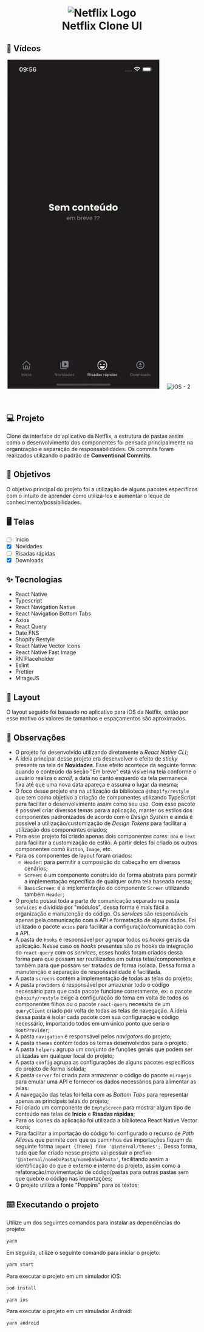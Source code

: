 <h1 align="center">
  <img src="https://upload.wikimedia.org/wikipedia/commons/7/7a/Logonetflix.png" width="80px" alt="Netflix Logo">
  <br/>
  Netflix Clone UI
</h1>

## 🎥 Vídeos

<p align="center">
  <img src="./.github/videos/ios-1.gif" width="400px" style="margin-right:16px" alt="iOS - 1">
  <img src="./.github/videos/ios-2.gif" width="400px" style="margin-right:16px" alt="iOS - 2">
</p>
<br/>

## 💻 Projeto

Clone da interface do aplicativo da Netflix, a estrutura de pastas assim como o desenvolvimento dos componentes foi pensada principalmente na organização e separação de responsabilidades. Os commits foram realizados utilizando o padrão de **Conventional Commits**.

## 🎯 Objetivos

O objetivo principal do projeto foi a utilização de alguns pacotes específicos com o intuito de aprender como utilizá-los e aumentar o leque de conhecimento/possibilidades.

## 🖥️ Telas 
- [ ] Início
- [x] Novidades
- [ ] Risadas rápidas
- [x] Downloads
 
## ✨ Tecnologias
- React Native
- Typescript
- React Navigation Native
- React Navigation Bottom Tabs
- Axios
- React Query
- Date FNS
- Shopify Restyle
- React Native Vector Icons
- React Native Fast Image
- RN Placeholder
- Eslint
- Prettier
- MirageJS

## 🔖 Layout

O layout seguido foi baseado no aplicativo para iOS da Netflix, então por esse motivo os valores de tamanhos e espaçamentos são aproximados.

## 🤔 Observações

- O projeto foi desenvolvido utilizando diretamente a *React Native CLI*; 
- A ideia principal desse projeto era desenvolver o efeito de *sticky* presente na tela de **Novidades**. Esse efeito acontece da seguinte forma: quando o conteúdo da seção "Em breve" está visível na tela conforme o usuário realiza o *scroll*, a data no canto esquerdo da tela permanece fixa até que uma nova data apareça e assuma o lugar da mesma;
- O foco desse projeto era na utilização da biblioteca `@shopify/restyle` que tem como objetivo a criação de componentes utilizando TypeScript para facilitar o desenvolvimento assim como seu uso. Com esse pacote é possível criar diversos temas para a aplicação, manter os estilos dos componentes padronizados de acordo com o *Design System* e ainda é possível a utilização/customização de *Design Tokens* para facilitar a utilização dos componentes criados;
- Para esse projeto foi criado apenas dois componentes *cores*: `Box` e `Text`  para facilitar a customização do estilo. A partir deles foi criado os outros componentes como `Button`, `Image`, etc. 
- Para os componentes de layout foram criados:
  - `Header`: para permitir a composição do cabeçalho em diversos cenários;
  - `Screen`: é um componente construído de forma abstrata para permitir a implementação específica de qualquer outra tela baseada nessa;
  - `BasicScreen`: é a implementação do componente `Screen` utilizando também `Header`;
- O projeto possui toda a parte de comunicação separado na pasta `services` e dividida por "módulos", dessa forma é mais fácil a organização e manutenção do código. Os *services* são responsáveis apenas pela comunicação com a API e formatação de alguns dados. Foi utilizado o pacote `axios` para facilitar a configuração/comunicação com a API.
- A pasta de `hooks` é responsável por agrupar todos os *hooks* gerais da aplicação. Nesse caso os *hooks* presentes são os hooks da integração do `react-query` com os *services*, esses hooks foram criados dessa forma para que possam ser reutilizados em outras telas/componentes e também para que possam ser tratados de forma isolada. Dessa forma a manutenção e separação de responsabilidade é facilitada. 
- A pasta `screens` contém a implementação de todas as telas do projeto;
- A pasta `providers` é responsável por amazenar todo o código necessário para que cada pacote funcione corretamente, ex: o pacote `@shopify/restyle` exige a configuração do tema em volta de todos os componentes filhos ou o pacote `react-query` necessita de um `queryClient` criado por volta de todas as telas de navegação. A ideia dessa pasta é isolar cada pacote com sua configuração e código necessário, importando todos em um único ponto que seria o `RootProvider`;
- A pasta `navigation` é responsável pelos *navigators* do projeto;
- A pasta `themes` contém todos os temas desenvolvidos para o projeto.
- A pasta `helpers` agrupa um conjunto de funções gerais que podem ser utilizadas em qualquer local do projeto;
- A pasta `config` agrupa as configurações de alguns pacotes específicos do projeto de forma isolada;
- A pasta `server` foi criada para armazenar o código do pacote `miragejs` para emular uma API e fornecer os dados necessários para alimentar as telas. 
- A navegação das telas foi feita com as *Bottom Tabs* para representar apenas as principais telas do projeto;
- Foi criado um componente de `EmptyScreen` para mostrar algum tipo de conteúdo nas telas de **Início** e **Risadas rápidas**;
- Para os ícones da aplicação foi utilizada a biblioteca React Native Vector Icons;
- Para facilitar a importação do código foi configurado o recurso de *Path Aliases* que permite com que os caminhos das importações fiquem da seguinte forma `import {Theme} from '@internal/themes';`. Dessa forma, tudo que for criado nesse projeto vai possuir o prefixo `'@internal/nomeDaPasta/nomeDaSubPasta'`, facilitando assim a identificação do que é externo e interno do projeto, assim como a refatoração/movimentação de código/pastas para outras pastas sem que quebre o código nas importações; 
- O projeto utiliza a fonte "Poppins" para os textos;

## ⌨️ Executando o projeto

Utilize um dos seguintes comandos para instalar as dependências do projeto:

```cl
yarn
```

Em seguida, utilize o seguinte comando para iniciar o projeto:

```cl
yarn start
```

Para executar o projeto em um simulador iOS:

```cl
pod install
```
```cl
yarn ios
```

Para executar o projeto em um simulador Android:

```cl
yarn android
```

